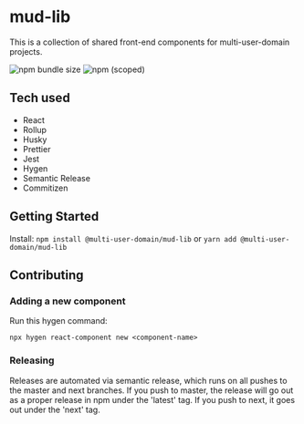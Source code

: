 # mud-lib

This is a collection of shared front-end components for multi-user-domain projects.

![npm bundle size](https://img.shields.io/bundlephobia/min/@multi-user-domain/mud-lib)
![npm (scoped)](https://img.shields.io/npm/v/@multi-user-domain/mud-lib)

## Tech used

- React
- Rollup
- Husky
- Prettier
- Jest
- Hygen
- Semantic Release
- Commitizen

## Getting Started

Install: `npm install @multi-user-domain/mud-lib` or `yarn add @multi-user-domain/mud-lib`

## Contributing

### Adding a new component

Run this hygen command:

```
npx hygen react-component new <component-name>
```

### Releasing

Releases are automated via semantic release, which runs on all pushes to the master and next branches. If you push to master, the release will go out as a proper release in npm under the 'latest' tag. If you push to next, it goes out under the 'next' tag.
